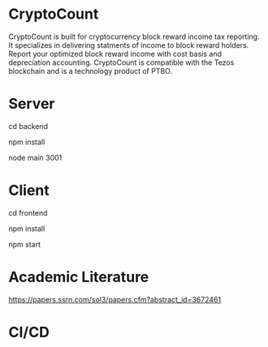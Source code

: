 # CryptoCount
CryptoCount is built for cryptocurrency block reward income tax reporting. It specializes in delivering statments of income to block reward holders. Report your optimized block reward income with cost basis and depreciation accounting. CryptoCount is compatible with the Tezos blockchain and is a technology product of PTBO.

# Server
cd backend

npm install

node main 3001

# Client

cd frontend

npm install 

npm start

# Academic Literature

https://papers.ssrn.com/sol3/papers.cfm?abstract_id=3672461

# CI/CD 
